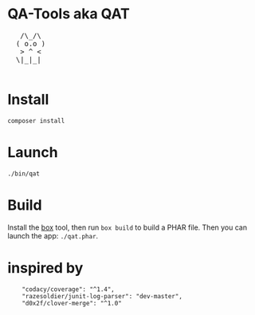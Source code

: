 # QA-Tools aka QAT

<pre>
   /\_/\
  ( o.o )
   > ^ <
  \|_|_| 
 </pre>

# Install

    composer install

# Launch

    ./bin/qat

# Build

Install the [box](http://box-project.org/) tool, then run `box build` to build
a PHAR file. Then you can launch the app: `./qat.phar`.

# inspired by
        "codacy/coverage": "^1.4",
        "razesoldier/junit-log-parser": "dev-master",
        "d0x2f/clover-merge": "^1.0"
